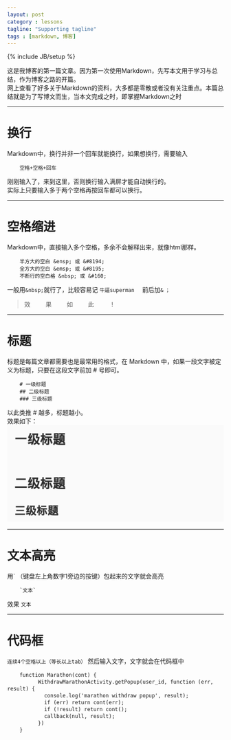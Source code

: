 ```yaml
---
layout: post
category : lessons
tagline: "Supporting tagline"
tags : [markdown, 博客]
---
```

{% include JB/setup %}

这是我博客的第一篇文章。因为第一次使用Markdown，先写本文用于学习与总结，作为博客之路的开篇。  
网上查看了好多关于Markdown的资料，大多都是零散或者没有关注重点。本篇总结就是为了写博文而生，当本文完成之时，即掌握Markdown之时


-------------

# 换行
Markdown中，换行并非一个回车就能换行，如果想换行，需要输入   

        空格+空格+回车  
        
刚刚输入了，来到这里，否则换行输入满屏才能自动换行的。  
实际上只要输入多于两个空格再按回车都可以换行。


-------------

# 空格缩进
Markdown中，直接输入多个空格，多余不会解释出来，就像html那样。

        半方大的空白 &ensp; 或 &#8194;
        全方大的空白 &emsp; 或 &#8195;
        不断行的空白格 &nbsp; 或 &#160;

一般用`&nbsp;`就行了，比较容易记 `牛逼superman  ` 前后加`&` `；`
     
>效&nbsp;&nbsp;&nbsp;&nbsp;&nbsp;&nbsp;&nbsp;&nbsp;&nbsp;果&nbsp;&nbsp;&nbsp;&nbsp;&nbsp;&nbsp;&nbsp;&nbsp;&nbsp;如&nbsp;&nbsp;&nbsp;&nbsp;&nbsp;&nbsp;&nbsp;&nbsp;&nbsp;此&nbsp;&nbsp;&nbsp;&nbsp;&nbsp;&nbsp;&nbsp;&nbsp;&nbsp;！


-------------

# 标题
标题是每篇文章都需要也是最常用的格式，在 Markdown 中，如果一段文字被定义为标题，只要在这段文字前加 # 号即可。

        # 一级标题
        ## 二级标题
        ### 三级标题

以此类推 # 越多，标题越小。  
效果如下：  
![markdown title](/assets/photo/markdown-title.png)


------------

# 文本高亮
用` （键盘左上角数字1旁边的按键）包起来的文字就会高亮

        `文本`
  
效果 `文本`


------------

# 代码框
`连续4个空格以上（等长以上tab）` 然后输入文字，文字就会在代码框中

        function Marathon(cont) {
              WithdrawMarathonActivity.getPopup(user_id, function (err, result) {
                console.log('marathon withdraw popup', result);
                if (err) return cont(err);
                if (!result) return cont();
                callback(null, result);
              })
        }
